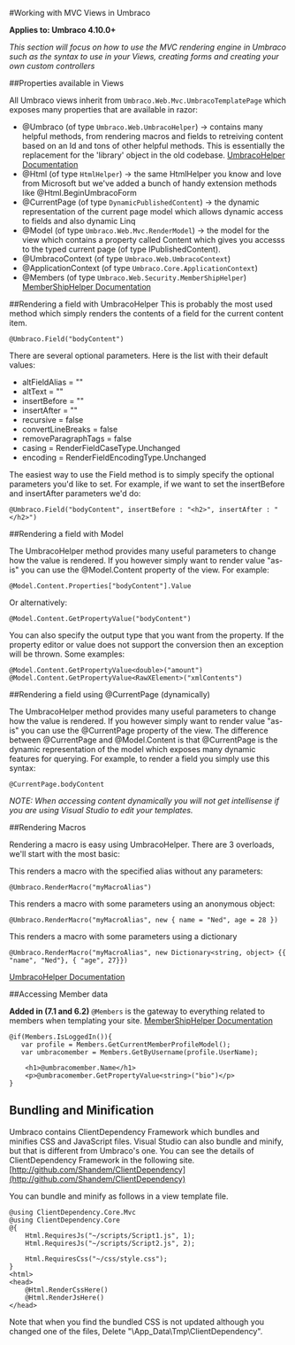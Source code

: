 #Working with MVC Views in Umbraco

**Applies to: Umbraco 4.10.0+**

_This section will focus on how to use the MVC rendering engine in Umbraco such as the syntax to use in your Views, creating forms and creating your own custom controllers_ 

##Properties available in Views

All Umbraco views inherit from `Umbraco.Web.Mvc.UmbracoTemplatePage` which exposes many properties that are available in razor:

* @Umbraco (of type `Umbraco.Web.UmbracoHelper`) -> contains many helpful methods, from rendering macros and fields to retreiving content based on an Id and tons of other helpful methods. This is essentially the replacement for the 'library' object in the old codebase. [UmbracoHelper Documentation](../../Querying/UmbracoHelper/index.md)
* @Html (of type `HtmlHelper`) -> the same HtmlHelper you know and love from Microsoft but we've added a bunch of handy extension methods like @Html.BeginUmbracoForm
* @CurrentPage (of type `DynamicPublishedContent`) -> the dynamic representation of the current page model which allows dynamic access to fields and also dynamic Linq
* @Model (of type `Umbraco.Web.Mvc.RenderModel`) -> the model for the view which contains a property called Content which gives you accesss to the typed current page (of type IPublishedContent). 
* @UmbracoContext (of type `Umbraco.Web.UmbracoContext`)
* @ApplicationContext (of type `Umbraco.Core.ApplicationContext`)
* @Members (of type `Umbraco.Web.Security.MemberShipHelper`) [MemberShipHelper Documentation](../../Querying/MemberShipHelper/index.md)

##Rendering a field with UmbracoHelper
This is probably the most used method which simply renders the contents of a field for the current content item.

	@Umbraco.Field("bodyContent")

There are several optional parameters. Here is the list with their default values:

* altFieldAlias = ""
* altText = ""
* insertBefore = ""
* insertAfter = ""
* recursive = false
* convertLineBreaks = false
* removeParagraphTags = false
* casing = RenderFieldCaseType.Unchanged
* encoding = RenderFieldEncodingType.Unchanged

The easiest way to use the Field method is to simply specify the optional parameters you'd like to set. For example, if we want to set the insertBefore and insertAfter parameters we'd do:

	@Umbraco.Field("bodyContent", insertBefore : "<h2>", insertAfter : "</h2>")


##Rendering a field with Model

The UmbracoHelper method provides many useful parameters to change how the value is rendered. If you however simply want to render value "as-is" you can use the @Model.Content property of the view. For example:

	@Model.Content.Properties["bodyContent"].Value

Or alternatively:

	@Model.Content.GetPropertyValue("bodyContent")

You can also specify the output type that you want from the property. If the property editor or value does not support the conversion then an exception will be thrown. Some examples:

 	@Model.Content.GetPropertyValue<double>("amount")
	@Model.Content.GetPropertyValue<RawXElement>("xmlContents")

##Rendering a field using @CurrentPage (dynamically)

The UmbracoHelper method provides many useful parameters to change how the value is rendered. If you however simply want to render value "as-is" you can use the @CurrentPage property of the view. The difference between @CurrentPage and @Model.Content is that @CurrentPage is the dynamic representation of the model which exposes many dynamic features for querying. For example, to render a field you simply use this syntax:

	@CurrentPage.bodyContent

*NOTE: When accessing content dynamically you will not get intellisense if you are using Visual Studio to edit your templates.*

##Rendering Macros

Rendering a macro is easy using UmbracoHelper. There are 3 overloads, we'll start with the most basic:

This renders a macro with the specified alias without any parameters:

	@Umbraco.RenderMacro("myMacroAlias")

This renders a macro with some parameters using an anonymous object:

	@Umbraco.RenderMacro("myMacroAlias", new { name = "Ned", age = 28 })

This renders a macro with some parameters using a dictionary

	@Umbraco.RenderMacro("myMacroAlias", new Dictionary<string, object> {{ "name", "Ned"}, { "age", 27}})


[UmbracoHelper Documentation](../../Querying/UmbracoHelper/index.md)


##Accessing Member data

**Added in (7.1 and 6.2)** `@Members` is the gateway to everything related to members when templating your site. [MemberShipHelper Documentation](../../Querying/MemberShipHelper/index.md)

	@if(Members.IsLoggedIn()){
	   var profile = Members.GetCurrentMemberProfileModel();
	   var umbracomember = Members.GetByUsername(profile.UserName);
	   
	    <h1>@umbracomember.Name</h1>
	    <p>@umbracomember.GetPropertyValue<string>("bio")</p>
	}


## Bundling and Minification

Umbraco contains ClientDependency Framework which bundles and minifies CSS and JavaScript files.
Visual Studio can also bundle and minify, but that is different from Umbraco's one.
You can see the details of ClientDependency Framework in the following site.  [http://github.com/Shandem/ClientDependency](http://github.com/Shandem/ClientDependency)

You can bundle and minify as follows in a view template file.

	@using ClientDependency.Core.Mvc
	@using ClientDependency.Core
	@{
		Html.RequiresJs("~/scripts/Script1.js", 1);
		Html.RequiresJs("~/scripts/Script2.js", 2);

		Html.RequiresCss("~/css/style.css");
	}
	<html>
	<head>
		@Html.RenderCssHere()
		@Html.RenderJsHere()
	</head>

Note that when you find the bundled CSS is not updated although you changed one of the files, Delete "\App_Data\Tmp\ClientDependency".


